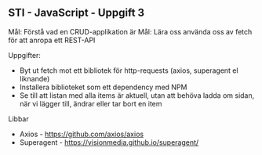 ## STI - JavaScript - Uppgift 3

Mål: Förstå vad en CRUD-applikation är
Mål: Lära oss använda oss av fetch för att anropa ett REST-API

Uppgifter:

- Byt ut fetch mot ett bibliotek för http-requests (axios, superagent el liknande)
- Installera biblioteket som ett dependency med NPM
- Se till att listan med alla items är aktuell, utan att behöva ladda om sidan, när vi lägger till, ändrar eller tar bort en item

Libbar

- Axios - https://github.com/axios/axios
- Superagent - https://visionmedia.github.io/superagent/
